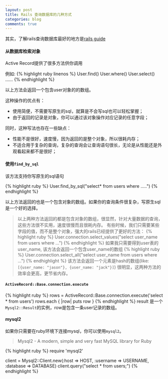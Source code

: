 ```yaml
---
layout: post
title: Rails 查询数据库的几种方式
categories: blog
comments: true
---
```


其实，了解rails查询数据库最好的地方是[rails guide](http://guides.rubyonrails.org/active_record_querying.html)

#### 从数据库检索对象

Active Record提供了很多方法供你调用

例如:
{% highlight ruby linenos %}
User.find()
User.where()
User.select()
......
{% endhighlight %}

以上方法会返回一个包含user对象的的数组。

这种操作的优点有：

* 使用简便，不需要写原生的sql，就算是不会写sql也可以轻松掌握；
* 由于返回的记录是对象，你可以通过该对象操作对应记录的任意字段；

同时，这种写法也存在一些缺点：

* 性能不是很好，速度慢，因为返回的是整个对象，所以很耗内存；
* 不适合用于复杂的查询，复杂的查询会让查询语句很长，无论是从性能还是外观看起来都不是很好；

#### 使用`find_by_sql`

该方法支持你写原生的sql语句

{% highlight ruby %}
User.find_by_sql("select* from users where .....")
{% endhighlight %}

以上方法返回的也是一个包含对象的数组。如果你的查询条件很复杂，写原生sql是一个好的选择。

> 以上两种方法返回的都是包含对象的数组，很显然，针对大量数据的查询，这些方法很不实用，速度很慢而且很耗内存。
有些时候，我们只需要某些字段的值，而不是整个对象，强大的rails已经提供了更好的方法：
{% highlight ruby %}
User.connection.select_values("select user_name from users where ...")
{% endhighlight %}
如果我只需要得到user表的user_name, 该方法会返回一个包含user_name的数组
{% highlight ruby %}
User.connection.select_all("select user_name from users where ...")
{% endhighlight %}
该方法会返回一个元素是hash的数组(like: `[{user_name: "jason"}, {user_name: "jack"}]`)
很明显，这两种方法的效率会更高，更节省内存。


#### `ActiveRecord::Base.connection.execute`

{% highlight ruby %}
rows = ActiveRecord::Base.connection.execute('select * from users')
rows.each { |row| puts row }
{% endhighlight %}
result 是一个`Mysql2::Result`的实例，row是包含一条user记录的数组。

#### mysql2

如果你只需要在ruby环境下连接mysql，你可以使用`mysql2`。

> Mysql2 - A modern, simple and very fast MySQL library for Ruby

{% highlight ruby %}
require 'mysql2'

client = Mysql2::Client.new(:host => HOST, :username => USERNAME, :database => DATABASE)
client.query("select * from users;")
{% endhighlight %}